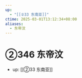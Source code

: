 ```yaml
---
up:
  - "[[②33 东南亚]]"
ctime: 2025-03-01T13:12:34+08:00
aliases:
  - 东帝汶
---
```


# ②346 东帝汶

- up: [[②33 东南亚]]
